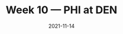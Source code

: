 ---
layout: game
title: Week 10 — PHI at DEN
season: 2021
game_id: 2021_10_PHI_DEN
week: 10
date: 2021-11-14
home_team: DEN
away_team: PHI
final_home: 
final_away: 
pbp_url: /assets/data/pbp/2021/2021_10_PHI_DEN.csv.gz
---